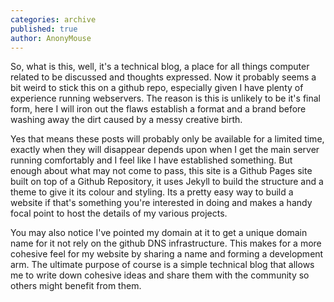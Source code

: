 ```yaml
---
categories: archive
published: true
author: AnonyMouse
---
```


So, what is this, well, it's a technical blog, a place for all things computer related to be discussed and thoughts expressed. Now it probably seems a bit weird to stick this on a github repo, especially given I have plenty of experience running webservers. The reason is this is unlikely to be it's final form, here I will iron out the flaws establish a format and a brand before washing away the dirt caused by a messy creative birth.

Yes that means these posts will probably only be available for a limited time, exactly when they will disappear depends upon when I get the main server running comfortably and I feel like I have established something. But enough about what may not come to pass, this site is a Github Pages site built on top of a Github Repository, it uses Jekyll to build the structure and a theme to give it its colour and styling. Its a pretty easy way to build a website if that's something you're interested in doing and makes a handy focal point to host the details of my various projects.

You may also notice I've pointed my domain at it to get a unique domain name for it not rely on the github DNS infrastructure. This makes for a more cohesive feel for my website by sharing a name and forming a development arm. The ultimate purpose of course is a simple technical blog that allows me to write down cohesive ideas and share them with the community so others might benefit from them.
